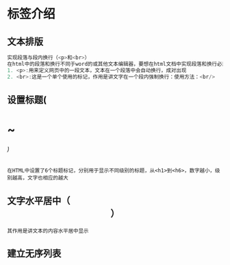# 标签介绍


## 文本排版
```js
实现段落与段内换行（<p>和<br>）
在html中的段落和换行不同于word的或其他文本编辑器，要想在html文档中实现段落和换行必须使用<p>和<br>
1. <p>:用来定义网页中的一段文本，文本在一个段落中会自动换行，成对出现
2. <br>:这是一个单个使用的标记，作用是讲文字在一个段内强制换行：使用方法：<br/>
```
## 设置标题(<h1>~<h6>)
```
在HTML中设置了6个标题标记，分别用于显示不同级别的标题，从<h1>到<h6>，数字越小，级别越高，文字也相应的越大
```
## 文字水平居中（<center>）
```
其作用是讲文本的内容水平居中显示
```
## 建立无序列表<ul>
```
```

